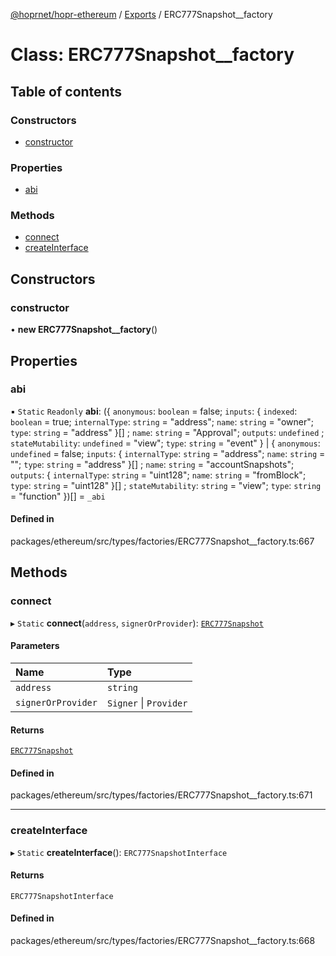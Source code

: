 [@hoprnet/hopr-ethereum](../README.md) / [Exports](../modules.md) / ERC777Snapshot\_\_factory

# Class: ERC777Snapshot\_\_factory

## Table of contents

### Constructors

- [constructor](ERC777Snapshot__factory.md#constructor)

### Properties

- [abi](ERC777Snapshot__factory.md#abi)

### Methods

- [connect](ERC777Snapshot__factory.md#connect)
- [createInterface](ERC777Snapshot__factory.md#createinterface)

## Constructors

### constructor

• **new ERC777Snapshot__factory**()

## Properties

### abi

▪ `Static` `Readonly` **abi**: ({ `anonymous`: `boolean` = false; `inputs`: { `indexed`: `boolean` = true; `internalType`: `string` = "address"; `name`: `string` = "owner"; `type`: `string` = "address" }[] ; `name`: `string` = "Approval"; `outputs`: `undefined` ; `stateMutability`: `undefined` = "view"; `type`: `string` = "event" } \| { `anonymous`: `undefined` = false; `inputs`: { `internalType`: `string` = "address"; `name`: `string` = ""; `type`: `string` = "address" }[] ; `name`: `string` = "accountSnapshots"; `outputs`: { `internalType`: `string` = "uint128"; `name`: `string` = "fromBlock"; `type`: `string` = "uint128" }[] ; `stateMutability`: `string` = "view"; `type`: `string` = "function" })[] = `_abi`

#### Defined in

packages/ethereum/src/types/factories/ERC777Snapshot__factory.ts:667

## Methods

### connect

▸ `Static` **connect**(`address`, `signerOrProvider`): [`ERC777Snapshot`](ERC777Snapshot.md)

#### Parameters

| Name | Type |
| :------ | :------ |
| `address` | `string` |
| `signerOrProvider` | `Signer` \| `Provider` |

#### Returns

[`ERC777Snapshot`](ERC777Snapshot.md)

#### Defined in

packages/ethereum/src/types/factories/ERC777Snapshot__factory.ts:671

___

### createInterface

▸ `Static` **createInterface**(): `ERC777SnapshotInterface`

#### Returns

`ERC777SnapshotInterface`

#### Defined in

packages/ethereum/src/types/factories/ERC777Snapshot__factory.ts:668
